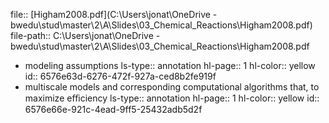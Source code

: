 file:: [Higham2008.pdf](C:\Users\jonat\OneDrive - bwedu\stud\master\2\A\Slides\03_Chemical_Reactions\Higham2008.pdf)
file-path:: C:\Users\jonat\OneDrive - bwedu\stud\master\2\A\Slides\03_Chemical_Reactions\Higham2008.pdf

- modeling assumptions
  ls-type:: annotation
  hl-page:: 1
  hl-color:: yellow
  id:: 6576e63d-6276-472f-927a-ced8b2fe919f
- multiscale models and corresponding computational algorithms that, to maximize eﬃciency
  ls-type:: annotation
  hl-page:: 1
  hl-color:: yellow
  id:: 6576e66e-921c-4ead-9ff5-25432adb5d2f